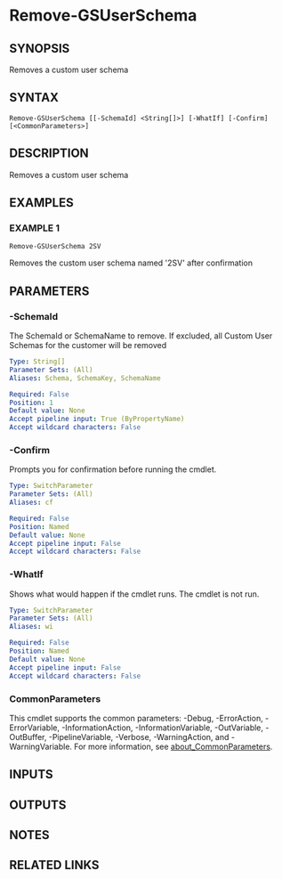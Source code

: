 # Remove-GSUserSchema

## SYNOPSIS
Removes a custom user schema

## SYNTAX

```
Remove-GSUserSchema [[-SchemaId] <String[]>] [-WhatIf] [-Confirm] [<CommonParameters>]
```

## DESCRIPTION
Removes a custom user schema

## EXAMPLES

### EXAMPLE 1
```
Remove-GSUserSchema 2SV
```

Removes the custom user schema named '2SV' after confirmation

## PARAMETERS

### -SchemaId
The SchemaId or SchemaName to remove.
If excluded, all Custom User Schemas for the customer will be removed

```yaml
Type: String[]
Parameter Sets: (All)
Aliases: Schema, SchemaKey, SchemaName

Required: False
Position: 1
Default value: None
Accept pipeline input: True (ByPropertyName)
Accept wildcard characters: False
```

### -Confirm
Prompts you for confirmation before running the cmdlet.

```yaml
Type: SwitchParameter
Parameter Sets: (All)
Aliases: cf

Required: False
Position: Named
Default value: None
Accept pipeline input: False
Accept wildcard characters: False
```

### -WhatIf
Shows what would happen if the cmdlet runs.
The cmdlet is not run.

```yaml
Type: SwitchParameter
Parameter Sets: (All)
Aliases: wi

Required: False
Position: Named
Default value: None
Accept pipeline input: False
Accept wildcard characters: False
```

### CommonParameters
This cmdlet supports the common parameters: -Debug, -ErrorAction, -ErrorVariable, -InformationAction, -InformationVariable, -OutVariable, -OutBuffer, -PipelineVariable, -Verbose, -WarningAction, and -WarningVariable. For more information, see [about_CommonParameters](http://go.microsoft.com/fwlink/?LinkID=113216).

## INPUTS

## OUTPUTS

## NOTES

## RELATED LINKS
